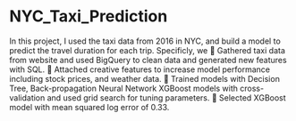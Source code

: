 # NYC_Taxi_Prediction
In this project, I used the taxi data from 2016 in NYC, and build a model to predict the travel duration 
for each trip.
Specificly, we 
	Gathered taxi data from website and used BigQuery to clean data and generated new features with SQL.
	Attached creative features to increase model performance including stock prices, and weather data.
	Trained models with Decision Tree, Back-propagation Neural Network XGBoost models with cross-validation and used grid search for tuning parameters.
	Selected XGBoost model with mean squared log error of 0.33. 
